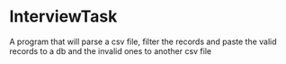 # InterviewTask
A program that will parse a csv file, filter the records and paste the valid records to a db and the invalid ones to another csv file
